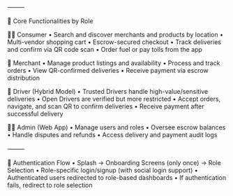 ⸻

🔄 Core Functionalities by Role

🧍‍♂️ Consumer
	•	Search and discover merchants and products by location
	•	Multi-vendor shopping cart
	•	Escrow-secured checkout
	•	Track deliveries and confirm via QR code scan
	•	Order fuel or pay tolls from the app

🏪 Merchant
	•	Manage product listings and availability
	•	Process and track orders
	•	View QR-confirmed deliveries
	•	Receive payment via escrow distribution

🚚 Driver (Hybrid Model)
	•	Trusted Drivers handle high-value/sensitive deliveries
	•	Open Drivers are verified but more restricted
	•	Accept orders, navigate, and scan QR to confirm deliveries
	•	Receive payment after successful delivery

🧑‍💼 Admin (Web App)
	•	Manage users and roles
	•	Oversee escrow balances
	•	Handle disputes and refunds
	•	Access delivery and payment audit logs

⸻

🔐 Authentication Flow
	•	Splash → Onboarding Screens (only once) → Role Selection
	•	Role-specific login/signup (with social login support)
	•	Authenticated users redirected to role-based dashboards
	•	If authentication fails, redirect to role selection